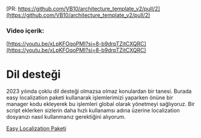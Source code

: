 [PR: https://github.com/VB10/architecture_template_v2/pull/2](https://github.com/VB10/architecture_template_v2/pull/2)
### Video içerik: 
[https://youtu.be/xLpKFOqoPMI?si=8-b9drpTZitCXQRC](https://youtu.be/xLpKFOqoPMI?si=8-b9drpTZitCXQRC)

# Dil desteği

2023 yılında çoklu dil desteği olmazsa olmaz konulardan bir tanesi. Burada easy localization paketi kullanarak işlemlerimizi yaparken önüne bir manager kodu ekleyerek bu işlemleri global olarak yönetmeyi sağlıyoruz. Bir script eklerken sizlerin daha hızlı kullanamsı adına üzerine localization dosyanızı nasıl kullanmanız gerektiğini alıyorum.

[Easy Localization Paketi](https://pub.dev/packages/easy_localization)





 